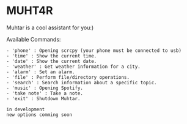 # MUHT4R
Muhtar is a cool assistant for you:)

Available Commands:
   
    - 'phone' : Opening scrcpy (your phone must be connected to usb)
    - 'time' : Show the current time.
    - 'date' : Show the current date.
    - 'weather' : Get weather information for a city.
    - 'alarm' : Set an alarm.
    - 'file' : Perform file/directory operations.
    - 'search' : Search information about a specific topic.
    - 'music' : Opening Spotify.
    - 'take note' : Take a note.
    - 'exit' : Shutdown Muhtar.

    in development 
    new options comming soon
    

